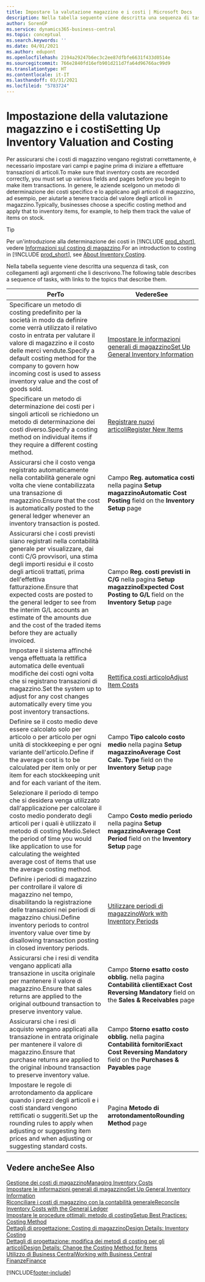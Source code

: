 ```yaml
---
title: Impostare la valutazione magazzino e i costi | Microsoft Docs
description: Nella tabella seguente viene descritta una sequenza di task, con collegamenti agli argomenti che li descrivono.
author: SorenGP
ms.service: dynamics365-business-central
ms.topic: conceptual
ms.search.keywords: ''
ms.date: 04/01/2021
ms.author: edupont
ms.openlocfilehash: 2194a29247b6ec3c2ee87dfbfe6631f433d0514e
ms.sourcegitcommit: 766e2840fd16efb901d211d7fa64d96766ac99d9
ms.translationtype: HT
ms.contentlocale: it-IT
ms.lasthandoff: 03/31/2021
ms.locfileid: "5783724"
---
```

# <a name="setting-up-inventory-valuation-and-costing"></a><span data-ttu-id="dd32a-103">Impostazione della valutazione magazzino e i costi</span><span class="sxs-lookup"><span data-stu-id="dd32a-103">Setting Up Inventory Valuation and Costing</span></span>

<span data-ttu-id="dd32a-104">Per assicurarsi che i costi di magazzino vengano registrati correttamente, è necessario impostare vari campi e pagine prima di iniziare a effettuare transazioni di articoli.</span><span class="sxs-lookup"><span data-stu-id="dd32a-104">To make sure that inventory costs are recorded correctly, you must set up various fields and pages before you begin to make item transactions.</span></span> <span data-ttu-id="dd32a-105">In genere, le aziende scelgono un metodo di determinazione dei costi specifico e lo applicano agli articoli di magazzino, ad esempio, per aiutarle a tenere traccia del valore degli articoli in magazzino.</span><span class="sxs-lookup"><span data-stu-id="dd32a-105">Typically, businesses choose a specific costing method and apply that to inventory items, for example, to help them track the value of items on stock.</span></span>  

> [!TIP]
> <span data-ttu-id="dd32a-106">Per un'introduzione alla determinazione dei costi in [!INCLUDE [prod_short](includes/prod_short.md)], vedere [Informazioni sul costing di magazzino](finance-learn-about-costing.md).</span><span class="sxs-lookup"><span data-stu-id="dd32a-106">For an introduction to costing in [!INCLUDE [prod_short](includes/prod_short.md)], see [About Inventory Costing](finance-learn-about-costing.md).</span></span>

<span data-ttu-id="dd32a-107">Nella tabella seguente viene descritta una sequenza di task, con collegamenti agli argomenti che li descrivono.</span><span class="sxs-lookup"><span data-stu-id="dd32a-107">The following table describes a sequence of tasks, with links to the topics that describe them.</span></span>

|<span data-ttu-id="dd32a-108">**Per**</span><span class="sxs-lookup"><span data-stu-id="dd32a-108">**To**</span></span>|<span data-ttu-id="dd32a-109">**Vedere**</span><span class="sxs-lookup"><span data-stu-id="dd32a-109">**See**</span></span>|  
|------------|-------------|
|<span data-ttu-id="dd32a-110">Specificare un metodo di costing predefinito per la società in modo da definire come verrà utilizzato il relativo costo in entrata per valutare il valore di magazzino e il costo delle merci vendute.</span><span class="sxs-lookup"><span data-stu-id="dd32a-110">Specify a default costing method for the company to govern how incoming cost is used to assess inventory value and the cost of goods sold.</span></span>|[<span data-ttu-id="dd32a-111">Impostare le informazioni generali di magazzino</span><span class="sxs-lookup"><span data-stu-id="dd32a-111">Set Up General Inventory Information</span></span>](inventory-how-setup-general.md)|  
|<span data-ttu-id="dd32a-112">Specificare un metodo di determinazione dei costi per i singoli articoli se richiedono un metodo di determinazione dei costi diverso.</span><span class="sxs-lookup"><span data-stu-id="dd32a-112">Specify a costing method on individual items if they require a different costing method.</span></span>|[<span data-ttu-id="dd32a-113">Registrare nuovi articoli</span><span class="sxs-lookup"><span data-stu-id="dd32a-113">Register New Items</span></span>](inventory-how-register-new-items.md)|  
|<span data-ttu-id="dd32a-114">Assicurarsi che il costo venga registrato automaticamente nella contabilità generale ogni volta che viene contabilizzata una transazione di magazzino.</span><span class="sxs-lookup"><span data-stu-id="dd32a-114">Ensure that the cost is automatically posted to the general ledger whenever an inventory transaction is posted.</span></span>|<span data-ttu-id="dd32a-115">Campo **Reg. automatica costi** nella pagina **Setup magazzino**</span><span class="sxs-lookup"><span data-stu-id="dd32a-115">**Automatic Cost Posting** field on the **Inventory Setup** page</span></span>|  
|<span data-ttu-id="dd32a-116">Assicurarsi che i costi previsti siano registrati nella contabilità generale per visualizzare, dai conti C/G provvisori, una stima degli importi residui e il costo degli articoli trattati, prima dell'effettiva fatturazione.</span><span class="sxs-lookup"><span data-stu-id="dd32a-116">Ensure that expected costs are posted to the general ledger to see from the interim G/L accounts an estimate of the amounts due and the cost of the traded items before they are actually invoiced.</span></span>|<span data-ttu-id="dd32a-117">Campo **Reg. costi previsti in C/G** nella pagina **Setup magazzino**</span><span class="sxs-lookup"><span data-stu-id="dd32a-117">**Expected Cost Posting to G/L** field on the **Inventory Setup** page</span></span>|  
|<span data-ttu-id="dd32a-118">Impostare il sistema affinché venga effettuata la rettifica automatica delle eventuali modifiche dei costi ogni volta che si registrano transazioni di magazzino.</span><span class="sxs-lookup"><span data-stu-id="dd32a-118">Set the system up to adjust for any cost changes automatically every time you post inventory transactions.</span></span>|[<span data-ttu-id="dd32a-119">Rettifica costi articolo</span><span class="sxs-lookup"><span data-stu-id="dd32a-119">Adjust Item Costs</span></span>](inventory-how-adjust-item-costs.md)|  
|<span data-ttu-id="dd32a-120">Definire se il costo medio deve essere calcolato solo per articolo o per articolo per ogni unità di stockkeeping e per ogni variante dell'articolo.</span><span class="sxs-lookup"><span data-stu-id="dd32a-120">Define if the average cost is to be calculated per item only or per item for each stockkeeping unit and for each variant of the item.</span></span>|<span data-ttu-id="dd32a-121">Campo **Tipo calcolo costo medio** nella pagina **Setup magazzino**</span><span class="sxs-lookup"><span data-stu-id="dd32a-121">**Average Cost Calc. Type** field on the **Inventory Setup** page</span></span>|  
|<span data-ttu-id="dd32a-122">Selezionare il periodo di tempo che si desidera venga utilizzato dall'applicazione per calcolare il costo medio ponderato degli articoli per i quali è utilizzato il metodo di costing Medio.</span><span class="sxs-lookup"><span data-stu-id="dd32a-122">Select the period of time you would like application to use for calculating the weighted average cost of items that use the average costing method.</span></span>|<span data-ttu-id="dd32a-123">Campo **Costo medio periodo** nella pagina **Setup magazzino**</span><span class="sxs-lookup"><span data-stu-id="dd32a-123">**Average Cost Period** field on the **Inventory Setup** page</span></span>|  
|<span data-ttu-id="dd32a-124">Definire i periodi di magazzino per controllare il valore di magazzino nel tempo, disabilitando la registrazione delle transazioni nei periodi di magazzino chiusi.</span><span class="sxs-lookup"><span data-stu-id="dd32a-124">Define inventory periods to control inventory value over time by disallowing transaction posting in closed inventory periods.</span></span>|[<span data-ttu-id="dd32a-125">Utilizzare periodi di magazzino</span><span class="sxs-lookup"><span data-stu-id="dd32a-125">Work with Inventory Periods</span></span>](finance-how-to-work-with-inventory-periods.md)|  
|<span data-ttu-id="dd32a-126">Assicurarsi che i resi di vendita vengano applicati alla transazione in uscita originale per mantenere il valore di magazzino.</span><span class="sxs-lookup"><span data-stu-id="dd32a-126">Ensure that sales returns are applied to the original outbound transaction to preserve inventory value.</span></span>|<span data-ttu-id="dd32a-127">Campo **Storno esatto costo obblig.** nella pagina **Contabilità clienti**</span><span class="sxs-lookup"><span data-stu-id="dd32a-127">**Exact Cost Reversing Mandatory** field on the **Sales & Receivables** page</span></span>|  
|<span data-ttu-id="dd32a-128">Assicurarsi che i resi di acquisto vengano applicati alla transazione in entrata originale per mantenere il valore di magazzino.</span><span class="sxs-lookup"><span data-stu-id="dd32a-128">Ensure that purchase returns are applied to the original inbound transaction to preserve inventory value.</span></span>|<span data-ttu-id="dd32a-129">Campo **Storno esatto costo obblig.** nella pagina **Contabilità fornitori**</span><span class="sxs-lookup"><span data-stu-id="dd32a-129">**Exact Cost Reversing Mandatory** field on the **Purchases & Payables** page</span></span>|
|<span data-ttu-id="dd32a-130">Impostare le regole di arrotondamento da applicare quando i prezzi degli articoli e i costi standard vengono rettificati o suggeriti.</span><span class="sxs-lookup"><span data-stu-id="dd32a-130">Set up the rounding rules to apply when adjusting or suggesting item prices and when adjusting or suggesting standard costs.</span></span>|<span data-ttu-id="dd32a-131">Pagina **Metodo di arrotondamento**</span><span class="sxs-lookup"><span data-stu-id="dd32a-131">**Rounding Method** page</span></span>|  

## <a name="see-also"></a><span data-ttu-id="dd32a-132">Vedere anche</span><span class="sxs-lookup"><span data-stu-id="dd32a-132">See Also</span></span>

[<span data-ttu-id="dd32a-133">Gestione dei costi di magazzino</span><span class="sxs-lookup"><span data-stu-id="dd32a-133">Managing Inventory Costs</span></span>](finance-manage-inventory-costs.md)  
[<span data-ttu-id="dd32a-134">Impostare le informazioni generali di magazzino</span><span class="sxs-lookup"><span data-stu-id="dd32a-134">Set Up General Inventory Information</span></span>](inventory-how-setup-general.md)  
[<span data-ttu-id="dd32a-135">Riconciliare i costi di magazzino con la contabilità generale</span><span class="sxs-lookup"><span data-stu-id="dd32a-135">Reconcile Inventory Costs with the General Ledger</span></span>](finance-how-to-post-inventory-costs-to-the-general-ledger.md)  
[<span data-ttu-id="dd32a-136">Impostare le procedure ottimali: metodo di costing</span><span class="sxs-lookup"><span data-stu-id="dd32a-136">Setup Best Practices: Costing Method</span></span>](setup-best-practices-costing-method.md)  
[<span data-ttu-id="dd32a-137">Dettagli di progettazione: Costing di magazzino</span><span class="sxs-lookup"><span data-stu-id="dd32a-137">Design Details: Inventory Costing</span></span>](design-details-inventory-costing.md)  
[<span data-ttu-id="dd32a-138">Dettagli di progettazione: modifica dei metodi di costing per gli articoli</span><span class="sxs-lookup"><span data-stu-id="dd32a-138">Design Details: Change the Costing Method for Items</span></span>](design-details-changing-costing-methods.md)  
[<span data-ttu-id="dd32a-139">Utilizzo di Business Central</span><span class="sxs-lookup"><span data-stu-id="dd32a-139">Working with Business Central</span></span>](ui-work-product.md)  
[<span data-ttu-id="dd32a-140">Finanze</span><span class="sxs-lookup"><span data-stu-id="dd32a-140">Finance</span></span>](finance.md)  


[!INCLUDE[footer-include](includes/footer-banner.md)]
